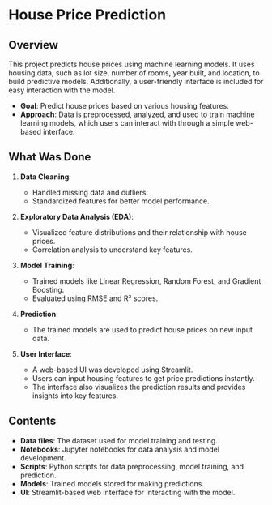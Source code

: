 # House Price Prediction

## Overview
This project predicts house prices using machine learning models. It uses housing data, such as lot size, number of rooms, year built, and location, to build predictive models. Additionally, a user-friendly interface is included for easy interaction with the model.

- **Goal**: Predict house prices based on various housing features.
- **Approach**: Data is preprocessed, analyzed, and used to train machine learning models, which users can interact with through a simple web-based interface.

## What Was Done
1. **Data Cleaning**:
   - Handled missing data and outliers.
   - Standardized features for better model performance.

2. **Exploratory Data Analysis (EDA)**:
   - Visualized feature distributions and their relationship with house prices.
   - Correlation analysis to understand key features.

3. **Model Training**:
   - Trained models like Linear Regression, Random Forest, and Gradient Boosting.
   - Evaluated using RMSE and R² scores.

4. **Prediction**:
   - The trained models are used to predict house prices on new input data.

5. **User Interface**:
   - A web-based UI was developed using Streamlit.
   - Users can input housing features to get price predictions instantly.
   - The interface also visualizes the prediction results and provides insights into key features.

## Contents
- **Data files**: The dataset used for model training and testing.
- **Notebooks**: Jupyter notebooks for data analysis and model development.
- **Scripts**: Python scripts for data preprocessing, model training, and prediction.
- **Models**: Trained models stored for making predictions.
- **UI**: Streamlit-based web interface for interacting with the model.
